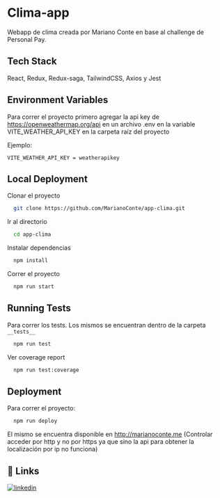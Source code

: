 
# Clima-app

Webapp de clima creada por Mariano Conte en base al challenge de Personal Pay.




## Tech Stack

React, Redux, Redux-saga, TailwindCSS, Axios y Jest



## Environment Variables

Para correr el proyecto primero agregar la api key de https://openweathermap.org/api en un archivo .env en la variable VITE_WEATHER_API_KEY en la carpeta raíz del proyecto

Ejemplo:

`VITE_WEATHER_API_KEY = weatherapikey`


## Local Deployment

Clonar el proyecto

```bash
  git clone https://github.com/MarianoConte/app-clima.git
```

Ir al directorio

```bash
  cd app-clima
```

Instalar dependencias

```bash
  npm install
```

Correr el proyecto

```bash
  npm run start
```


## Running Tests

Para correr los tests. Los mismos se encuentran dentro de la carpeta `__tests__`

```bash
  npm run test
```

Ver coverage report

```bash
  npm run test:coverage
```
## Deployment

Para correr el proyecto:

```bash
  npm run deploy
```

El mismo se encuentra disponible en http://marianoconte.me (Controlar acceder por http y no por https ya que sino la api para obtener la localización por ip no funciona)

## 🔗 Links

[![linkedin](https://img.shields.io/badge/linkedin-0A66C2?style=for-the-badge&logo=linkedin&logoColor=white)](https://www.linkedin.com/in/mariano-conte/)
